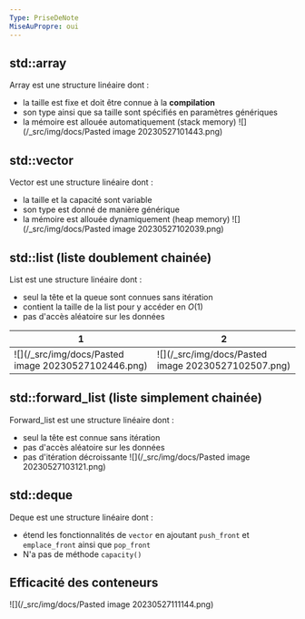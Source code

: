 ```yaml
---
Type: PriseDeNote
MiseAuPropre: oui
---
```


## std::array
Array est une structure linéaire dont :
- la taille est fixe et doit être connue à la **compilation**
- son type ainsi que sa taille sont spécifiés en paramètres génériques
- la mémoire est allouée automatiquement (stack memory)
![](/_src/img/docs/Pasted image 20230527101443.png)

## std::vector
Vector est une structure linéaire dont : 
- la taille et la capacité sont variable
- son type est donné de manière générique
- la mémoire est allouée dynamiquement (heap memory)
![](/_src/img/docs/Pasted image 20230527102039.png)

## std::list (liste doublement chainée)
List est une structure linéaire dont :
- seul la tête et la queue sont connues sans itération
- contient la taille de la list pour y accéder en $O(1)$
- pas d'accès aléatoire sur les données

| 1                                    | 2                                    |
| ------------------------------------ | ------------------------------------ |
| ![](/_src/img/docs/Pasted image 20230527102446.png) | ![](/_src/img/docs/Pasted image 20230527102507.png) |

## std::forward_list (liste simplement chainée)
Forward_list est une structure linéaire dont :
- seul la tête est connue sans itération
- pas d'accès aléatoire sur les données
- pas d'itération décroissante
![](/_src/img/docs/Pasted image 20230527103121.png)

## std::deque
Deque est une structure linéaire dont : 
- étend les fonctionnalités de `vector` en ajoutant `push_front` et `emplace_front` ainsi que `pop_front`
- N'a pas de méthode `capacity()`

## Efficacité des conteneurs
![](/_src/img/docs/Pasted image 20230527111144.png)
